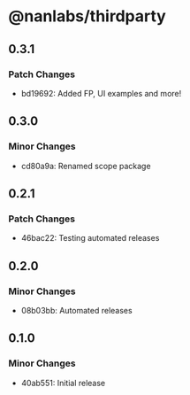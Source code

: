 # @nanlabs/thirdparty

## 0.3.1

### Patch Changes

- bd19692: Added FP, UI examples and more!

## 0.3.0

### Minor Changes

- cd80a9a: Renamed scope package

## 0.2.1

### Patch Changes

- 46bac22: Testing automated releases

## 0.2.0

### Minor Changes

- 08b03bb: Automated releases

## 0.1.0

### Minor Changes

- 40ab551: Initial release
